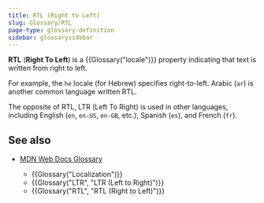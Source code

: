 ```yaml
---
title: RTL (Right to Left)
slug: Glossary/RTL
page-type: glossary-definition
sidebar: glossarysidebar
---
```



**RTL** (**Right To Left**) is a {{Glossary("locale")}} property indicating that text is written from right to left.

For example, the `he` locale (for Hebrew) specifies right-to-left. Arabic (`ar`) is another common language written RTL.

The opposite of RTL, LTR (Left To Right) is used in other languages, including English (`en`, `en-US`, `en-GB`, etc.), Spanish (`es`), and French (`fr`).

## See also

- [MDN Web Docs Glossary](/en-US/docs/Glossary)

  - {{Glossary("Localization")}}
  - {{Glossary("LTR", "LTR (Left to Right)")}}
  - {{Glossary("RTL", "RTL (Right to Left)")}}
